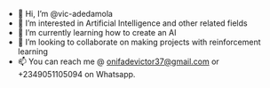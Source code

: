 - 👋 Hi, I’m @vic-adedamola
- 👀 I’m interested in Artificial Intelligence and other related fields
- 🌱 I’m currently learning how to create an AI
- 💞️ I’m looking to collaborate on making projects with reinforcement learning
- 📫 You can reach me @ onifadevictor37@gmail.com or +2349051105094 on Whatsapp.

<!---
vic-adedamola/vic-adedamola is a ✨ special ✨ repository because its `README.md` (this file) appears on your GitHub profile.
You can click the Preview link to take a look at your changes.
--->
